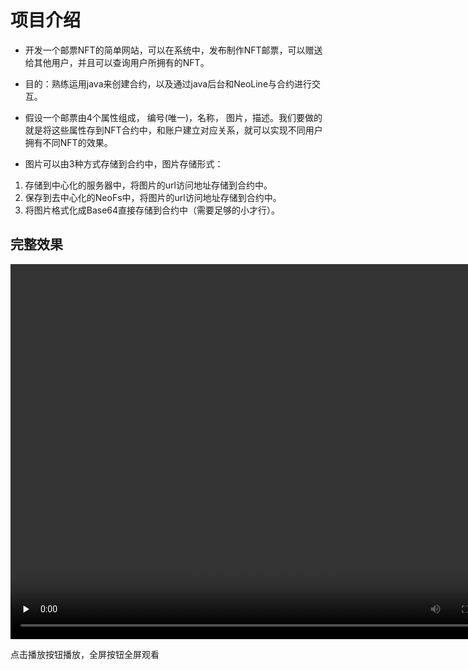 # 项目介绍
- 开发一个邮票NFT的简单网站，可以在系统中，发布制作NFT邮票，可以赠送给其他用户，并且可以查询用户所拥有的NFT。

- 目的：熟练运用java来创建合约，以及通过java后台和NeoLine与合约进行交互。

- 假设一个邮票由4个属性组成， 编号(唯一)，名称， 图片，描述。我们要做的就是将这些属性存到NFT合约中，和账户建立对应关系，就可以实现不同用户拥有不同NFT的效果。

- 图片可以由3种方式存储到合约中，图片存储形式：
 1. 存储到中心化的服务器中，将图片的url访问地址存储到合约中。
 2. 保存到去中心化的NeoFs中，将图片的url访问地址存储到合约中。
 3. 将图片格式化成Base64直接存储到合约中（需要足够的小才行）。
 ## 完整效果
<video id="video" controls="controls" preload="none"  width="800" height="600">
      <source id="mp4" src="../images/nftsystem/20220804101028.mp4" type="video/mp4">
</video>

点击播放按钮播放，全屏按钮全屏观看

